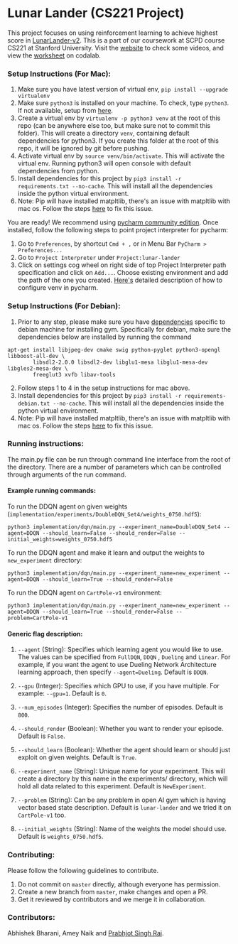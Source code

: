 # Lunar Lander (CS221 Project)

This project focuses on using reinforcement learning to achieve highest score in [LunarLander-v2](https://gym.openai.com/envs/LunarLander-v2/).
This is a part of our coursework at SCPD course CS221 at Stanford University. Visit the [website](http://www.prabhjotrai.com/lunar-lander) to check some videos, and view the [worksheet](https://worksheets.codalab.org/worksheets/0x1e3fc24cfa0d4ff3b492d0f47b6e0887/) on codalab.

### Setup Instructions (For Mac):

1. Make sure you have latest version of virtual env, `pip install --upgrade virtualenv`
2. Make sure `python3` is installed on your machine. To check, type `python3`. If not available, setup from [here](https://www.python.org/downloads/).
3. Create a virtual env by `virtualenv -p python3 venv` at the root of this repo (can be anywhere else too, but make sure not to commit this folder). This will create a directory `venv`, containing default dependencies for python3. If you create this folder at the root of this repo, it will be ignored by git before pushing.
4. Activate virtual env by `source venv/bin/activate`. This will activate the virtual env. Running python3 will open console with default dependencies from python.
5. Install dependencies for this project by `pip3 install -r requirements.txt --no-cache`. This will install all the dependencies inside the python virtual environment.
6. Note: Pip will have installed matpltlib, there's an issue with matpltlib with mac os. Follow the steps [here](https://stackoverflow.com/a/21789908/5159284) to fix this issue.

You are ready! We recommend using [pycharm community edition](https://www.jetbrains.com/pycharm/download/#section=mac). Once installed, follow the following steps to point project interpreter for pycharm:

1. Go to `Preferences`, by shortcut `Cmd + ,` or in Menu Bar `PyCharm > Preferences...`
2. Go to `Project Interpreter` under `Project:lunar-lander`
3. Click on settings cog wheel on right side of top Project Interpreter path specification and click on `Add...`. Choose existing environment and add the path of the one you created. [Here's](https://www.jetbrains.com/help/pycharm/creating-virtual-environment.html) detailed description of how to configure venv in pycharm.

### Setup Instructions (For Debian):

1. Prior to any step, please make sure you have [dependencies](https://github.com/openai/gym#installing-everything) specific to debian machine for installing gym. Specifically for debian, make sure the dependencies below are installed by running the command

````
apt-get install libjpeg-dev cmake swig python-pyglet python3-opengl libboost-all-dev \
        libsdl2-2.0.0 libsdl2-dev libglu1-mesa libglu1-mesa-dev libgles2-mesa-dev \
        freeglut3 xvfb libav-tools
````
2. Follow steps 1 to 4 in the setup instructions for mac above.
3. Install dependencies for this project by `pip3 install -r requirements-debian.txt --no-cache`. This will install all the dependencies inside the python virtual environment.
4. Note: Pip will have installed matpltlib, there's an issue with matpltlib with mac os. Follow the steps [here](https://stackoverflow.com/a/21789908/5159284) to fix this issue.

### Running instructions:

The main.py file can be run through command line interface from the root of the directory. There are a number of parameters which can be controlled through arguments of the run command.

#### Example running commands:

To run the DDQN agent on given weights (`implementation/experiments/DoubleDQN_Set4/weights_0750.hdf5`):

`python3 implementation/dqn/main.py --experiment_name=DoubleDQN_Set4 --agent=DDQN --should_learn=False --should_render=False --initial_weights=weights_0750.hdf5`

To run the DDQN agent and make it learn and output the weights to `new_experiment` directory:

`python3 implementation/dqn/main.py --experiment_name=new_experiment --agent=DDQN --should_learn=True --should_render=False`

To run the DDQN agent on `CartPole-v1` environment:

`python3 implementation/dqn/main.py --experiment_name=new_experiment --agent=DDQN --should_learn=True --should_render=False --problem=CartPole-v1`

#### Generic flag description:

1. `--agent` (String): Specifies which learning agent you would like to use. The values can be specified from `FullDQN`, `DDQN` , `Dueling` and `Linear`. For example, if you want the agent to use Dueling Network Architecture learning approach, then specify `--agent=Dueling`.
Default is `DDQN`.

2. `--gpu` (Integer): Specifies which GPU to use, if you have multiple. For example: `--gpu=1`. Default is `0`.

3. `--num_episodes` (Integer): Specifies the number of episodes. Default is `800`.

4. `--should_render` (Boolean): Whether you want to render your episode. Default is `False`.

5. `--should_learn` (Boolean): Whether the agent should learn or should just exploit on given weights. Default is `True`.

6. `--experiment_name` (String): Unique name for your experiment. This will create a directory by this name in the experiments/ directory, which will hold all data related to this experiment. Default is `NewExperiment`.

7. `--problem` (String): Can be any problem in open AI gym which is having vector based state description. Default is `lunar-lander` and we tried it on `CartPole-v1` too.

8. `--initial_weights` (String): Name of the weights the model should use. Default is `weights_0750.hdf5`.

### Contributing:

Please follow the following guidelines to contribute.

1. Do not commit on `master` directly, although everyone has permission.
2. Create a new branch from `master`, make changes and open a PR.
3. Get it reviewed by contributors and we merge it in collaboration.

### Contributors:

Abhishek Bharani, Amey Naik and [Prabhjot Singh Rai](www.github.com/raiprabh).
